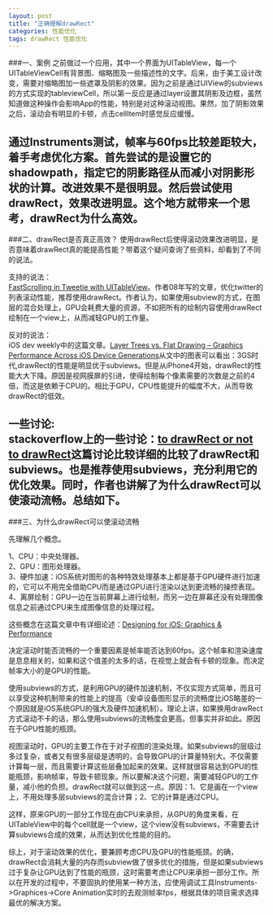 ```yaml
---
layout: post
title: "正确理解drawRect"
categories: 性能优化
tags: drawRect 性能优化
---
```

###一、案例
之前做过一个应用，其中一个界面为UITableView，每一个UITableViewCell有背景图、缩略图及一些描述性的文字。后来，由于美工设计改变，需要对缩略图加一些遮罩及阴影的效果。因为之前是通过UIView的subviews的方式实现的tableviewCell，所以第一反应是通过layer设置其阴影及边框，虽然知道做这种操作会影响App的性能，特别是对这种滚动视图。果然，加了阴影效果之后，滚动会有明显的卡顿，点击cellItem时感觉反应缓慢。

通过Instruments测试，帧率与60fps比较差距较大，着手考虑优化方案。首先尝试的是设置它的shadowpath，指定它的阴影路径从而减小对阴影形状的计算。改进效果不是很明显。然后尝试使用drawRect，效果改进明显。这个地方就带来一个思考，drawRect为什么高效。
<br />
----

###二、drawRect是否真正高效？
使用drawRect后使得滚动效果改进明显，是否意味着drawRect真的能提高性能？带着这个疑问查询了些资料，却看到了不同的说法。

支持的说法：<br />
[FastScrolling in Tweetie with UITableView](http://atebits.tumblr.com/post/197580827/fast-scrolling-in-tweetie-with-uitableview)。作者08年写的文章，优化twitter的列表滚动性能，推荐使用drawRect。作者认为，如果使用subview的方式，在图层的混合处理上，GPU会耗费大量的资源，不如把所有的绘制内容使用drawRect绘制在一个view上，从而减轻GPU的工作量。

反对的说法：<br />
iOS dev weekly中的这篇文章。[Layer Trees vs. Flat Drawing – Graphics Performance Across iOS Device Generations](http://floriankugler.com/blog/2013/5/24/layer-trees-vs-flat-drawing-graphics-performance-across-ios-device-generations)从文中的图表可以看出：3GS时代,drawRect的性能是明显优于subviews。但是从iPhone4开始，drawRect的性能大大下降。原因是视网膜屏的引进，使得绘制每个像素需要的次数是之前的4倍，而这是依赖于CPU的。相比于GPU，CPU性能提升的幅度不大，从而导致drawRect的低效。

一些讨论:<br />
stackoverflow上的一些讨论：[to drawRect or not to drawRect](http://stackoverflow.com/questions/14659563/to-drawrect-or-not-to-drawrect-when-should-one-use-drawrect-core-graphics-vs-su)这篇讨论比较详细的比较了drawRect和subviews。也是推荐使用subviews，充分利用它的优化效果。同时，作者也讲解了为什么drawRect可以使滚动流畅。总结如下。
<br />
----

###三、为什么drawRect可以使滚动流畅

先理解几个概念。<br />

1、CPU：中央处理器。<br />
2、GPU：图形处理器。<br />
3、硬件加速：iOS系统对图形的各种特效处理基本上都是基于GPU硬件进行加速的，它可以不用完全借助CPU而是通过GPU进行渲染以达到更流畅的操控表现。<br />
4、离屏绘制：GPU一边在当前屏幕上进行绘制，而另一边在屏幕还没有处理图像信息之前通过CPU来生成图像信息的处理过程。<br />

这些概念在这篇文章中有详细论述：[Designing for iOS: Graphics & Performance](http://robots.thoughtbot.com/post/36591648724/designing-for-ios-graphics-performance)
<br />

决定滚动时能否流畅的一个重要因素是帧率能否达到60fps。这个帧率和渲染速度是息息相关的，如果和这个值差的太多的话，在视觉上就会有卡顿的现象。而决定帧率大小的是GPU的性能。<br />

使用subviews的方式，是利用GPU的硬件加速机制，不仅实现方式简单，而且可以享受这种机制带来的性能上的提高（安卓设备图形显示的流畅度比iOS略差的一个原因就是iOS系统GPU的强大及硬件加速机制）。理论上讲，如果换用drawRect方式滚动不卡的话，那么使用subviews的流畅度会更高。但事实并非如此。原因在于GPU性能的瓶颈。<br />

视图滚动时，GPU的主要工作在于对子视图的渲染处理。如果subviews的层级过多过复杂，或者又有很多层级是透明的，会导致GPU的计算量特别大。不仅需要计算每一层，而且需要计算这些层叠加起来的效果。这样就很容易达到GPU的性能瓶颈，影响帧率，导致卡顿现象。所以要解决这个问题，需要减轻GPU的工作量，减小他的负担。drawRect就可以做到这一点。原因：1、它是画在一个view上，不用处理多层subviews的混合计算；2、它的计算是通过CPU。<br />

这样，原来GPU的一部分工作现在由CPU来承担，从GPU的角度来看，在UITableView中的每个cell就是一个view，这个view没有subviews，不需要去计算subviews合成的效果，从而达到优化性能的目的。<br />

综上，对于滚动效果的优化，要兼顾考虑CPU及GPU的性能瓶颈。的确，drawRect会消耗大量的内存而subview做了很多优化的措施，但是如果subviews过于复杂让GPU达到了性能的瓶颈，这时需要考虑让CPU来承担一部分工作。所以在开发的过程中，不要固执的使用某一种方法，应使用调试工具Instruments->Graphices->Core Animation实时的去观测帧率fps，根据具体的项目需求选择最优的解决方案。
